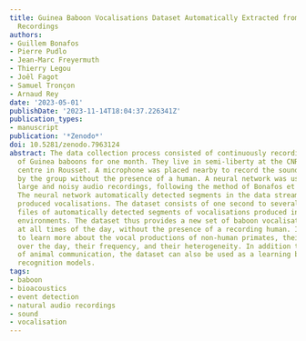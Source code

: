 ```yaml
---
title: Guinea Baboon Vocalisations Dataset Automatically Extracted from Natural Audio
  Recordings
authors:
- Guillem Bonafos
- Pierre Pudlo
- Jean-Marc Freyermuth
- Thierry Legou
- Joêl Fagot
- Samuel Tronçon
- Arnaud Rey
date: '2023-05-01'
publishDate: '2023-11-14T18:04:37.226341Z'
publication_types:
- manuscript
publication: '*Zenodo*'
doi: 10.5281/zenodo.7963124
abstract: The data collection process consisted of continuously recording an enclosure
  of Guinea baboons for one month. They live in semi-liberty at the CNRS primatology
  centre in Rousset. A microphone was placed nearby to record the sounds produced
  by the group without the presence of a human. A neural network was used on these
  large and noisy audio recordings, following the method of Bonafos et al. (2023).
  The neural network automatically detected segments in the data stream when the baboons
  produced vocalisations. The dataset consists of one second to several minute wav
  files of automatically detected segments of vocalisations produced in semi-natural
  environments. The dataset thus provides a new set of baboon vocalisations produced
  at all times of the day, without the presence of a recording human. It can be used
  to learn more about the vocal productions of non-human primates, their distribution
  over the day, their frequency, and their heterogeneity. In addition to the analysis
  of animal communication, the dataset can also be used as a learning base for sound
  recognition models.
tags:
- baboon
- bioacoustics
- event detection
- natural audio recordings
- sound
- vocalisation
---
```

